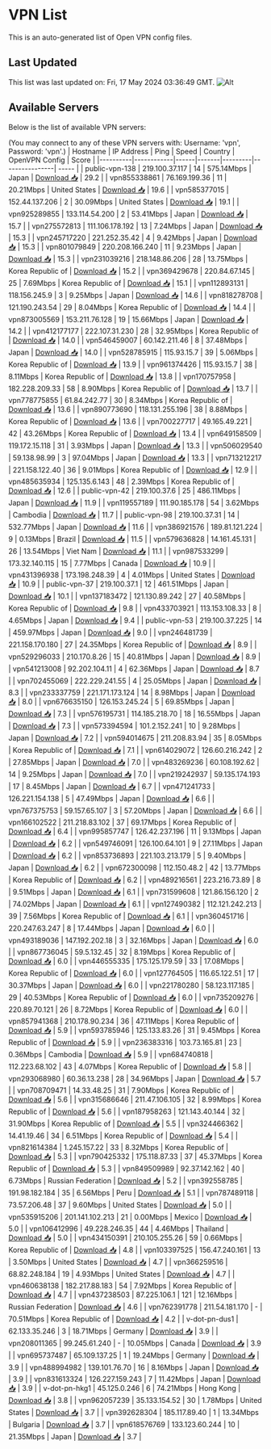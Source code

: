 # VPN List

This is an auto-generated list of Open VPN config files.

## Last Updated

This list was last updated on: Fri, 17 May 2024 03:36:49 GMT.
![Alt](https://repobeats.axiom.co/api/embed/186b98318ef1479477931607c1ad7d823f12451f.svg "Repobeats analytics image")

## Available Servers

Below is the list of available VPN servers:

(You may connect to any of these VPN servers with: Username: 'vpn', Password: 'vpn'.)
| Hostname | IP Address | Ping | Speed | Country | OpenVPN Config | Score |
|----------|------------|------|-------|---------|----------------| ----- |
| public-vpn-138 | 219.100.37.117 | 14 | 575.14Mbps | Japan | [Download 📥](./configs/server_0_JP.ovpn) | 29.2 |
| vpn855338861 | 76.169.199.36 | 11 | 20.21Mbps | United States | [Download 📥](./configs/server_1_US.ovpn) | 19.6 |
| vpn585377015 | 152.44.137.206 | 2 | 30.09Mbps | United States | [Download 📥](./configs/server_2_US.ovpn) | 19.1 |
| vpn925289855 | 133.114.54.200 | 2 | 53.41Mbps | Japan | [Download 📥](./configs/server_3_JP.ovpn) | 15.7 |
| vpn275572813 | 111.106.178.192 | 13 | 7.24Mbps | Japan | [Download 📥](./configs/server_4_JP.ovpn) | 15.3 |
| vpn245717220 | 221.252.35.42 | 4 | 9.42Mbps | Japan | [Download 📥](./configs/server_5_JP.ovpn) | 15.3 |
| vpn801079849 | 220.208.166.240 | 11 | 9.23Mbps | Japan | [Download 📥](./configs/server_6_JP.ovpn) | 15.3 |
| vpn231039216 | 218.148.86.206 | 28 | 13.75Mbps | Korea Republic of | [Download 📥](./configs/server_7_KR.ovpn) | 15.2 |
| vpn369429678 | 220.84.67.145 | 25 | 7.69Mbps | Korea Republic of | [Download 📥](./configs/server_8_KR.ovpn) | 15.1 |
| vpn112893131 | 118.156.245.9 | 3 | 9.25Mbps | Japan | [Download 📥](./configs/server_9_JP.ovpn) | 14.6 |
| vpn818278708 | 121.190.243.54 | 29 | 8.04Mbps | Korea Republic of | [Download 📥](./configs/server_10_KR.ovpn) | 14.4 |
| vpn873005569 | 153.211.76.128 | 19 | 15.66Mbps | Japan | [Download 📥](./configs/server_11_JP.ovpn) | 14.2 |
| vpn412177177 | 222.107.31.230 | 28 | 32.95Mbps | Korea Republic of | [Download 📥](./configs/server_12_KR.ovpn) | 14.0 |
| vpn546459007 | 60.142.211.46 | 8 | 37.48Mbps | Japan | [Download 📥](./configs/server_13_JP.ovpn) | 14.0 |
| vpn528785915 | 115.93.15.7 | 39 | 5.06Mbps | Korea Republic of | [Download 📥](./configs/server_14_KR.ovpn) | 13.9 |
| vpn961374426 | 115.93.15.7 | 38 | 8.11Mbps | Korea Republic of | [Download 📥](./configs/server_15_KR.ovpn) | 13.8 |
| vpn170757958 | 182.228.209.33 | 58 | 8.90Mbps | Korea Republic of | [Download 📥](./configs/server_16_KR.ovpn) | 13.7 |
| vpn778775855 | 61.84.242.77 | 30 | 8.34Mbps | Korea Republic of | [Download 📥](./configs/server_17_KR.ovpn) | 13.6 |
| vpn890773690 | 118.131.255.196 | 38 | 8.88Mbps | Korea Republic of | [Download 📥](./configs/server_18_KR.ovpn) | 13.6 |
| vpn700227717 | 49.165.49.221 | 42 | 43.26Mbps | Korea Republic of | [Download 📥](./configs/server_19_KR.ovpn) | 13.4 |
| vpn649158509 | 119.172.15.118 | 31 | 3.93Mbps | Japan | [Download 📥](./configs/server_20_JP.ovpn) | 13.3 |
| vpn506029540 | 59.138.98.99 | 3 | 97.04Mbps | Japan | [Download 📥](./configs/server_21_JP.ovpn) | 13.3 |
| vpn713212217 | 221.158.122.40 | 36 | 9.01Mbps | Korea Republic of | [Download 📥](./configs/server_22_KR.ovpn) | 12.9 |
| vpn485635934 | 125.135.6.143 | 48 | 2.39Mbps | Korea Republic of | [Download 📥](./configs/server_23_KR.ovpn) | 12.6 |
| public-vpn-42 | 219.100.37.6 | 25 | 486.11Mbps | Japan | [Download 📥](./configs/server_24_JP.ovpn) | 11.9 |
| vpn119557189 | 111.90.185.178 | 54 | 3.62Mbps | Cambodia | [Download 📥](./configs/server_25_KH.ovpn) | 11.7 |
| public-vpn-98 | 219.100.37.31 | 14 | 532.77Mbps | Japan | [Download 📥](./configs/server_26_JP.ovpn) | 11.6 |
| vpn386921576 | 189.81.121.224 | 9 | 0.13Mbps | Brazil | [Download 📥](./configs/server_27_BR.ovpn) | 11.5 |
| vpn579636828 | 14.161.45.131 | 26 | 13.54Mbps | Viet Nam | [Download 📥](./configs/server_28_VN.ovpn) | 11.1 |
| vpn987533299 | 173.32.140.115 | 15 | 7.77Mbps | Canada | [Download 📥](./configs/server_29_CA.ovpn) | 10.9 |
| vpn431396938 | 173.198.248.39 | 4 | 4.01Mbps | United States | [Download 📥](./configs/server_30_US.ovpn) | 10.9 |
| public-vpn-37 | 219.100.37.1 | 12 | 461.51Mbps | Japan | [Download 📥](./configs/server_31_JP.ovpn) | 10.1 |
| vpn137183472 | 121.130.89.242 | 27 | 40.58Mbps | Korea Republic of | [Download 📥](./configs/server_32_KR.ovpn) | 9.8 |
| vpn433703921 | 113.153.108.33 | 8 | 4.65Mbps | Japan | [Download 📥](./configs/server_33_JP.ovpn) | 9.4 |
| public-vpn-53 | 219.100.37.225 | 14 | 459.97Mbps | Japan | [Download 📥](./configs/server_34_JP.ovpn) | 9.0 |
| vpn246481739 | 221.158.170.180 | 27 | 24.35Mbps | Korea Republic of | [Download 📥](./configs/server_35_KR.ovpn) | 8.9 |
| vpn529296033 | 210.170.8.26 | 15 | 40.81Mbps | Japan | [Download 📥](./configs/server_36_JP.ovpn) | 8.9 |
| vpn541213008 | 92.202.104.11 | 4 | 62.36Mbps | Japan | [Download 📥](./configs/server_37_JP.ovpn) | 8.7 |
| vpn702455069 | 222.229.241.55 | 4 | 25.05Mbps | Japan | [Download 📥](./configs/server_38_JP.ovpn) | 8.3 |
| vpn233337759 | 221.171.173.124 | 14 | 8.98Mbps | Japan | [Download 📥](./configs/server_39_JP.ovpn) | 8.0 |
| vpn676635150 | 126.153.245.24 | 5 | 69.85Mbps | Japan | [Download 📥](./configs/server_40_JP.ovpn) | 7.3 |
| vpn576195731 | 114.185.218.70 | 18 | 16.55Mbps | Japan | [Download 📥](./configs/server_41_JP.ovpn) | 7.3 |
| vpn573394594 | 101.2.152.241 | 10 | 9.28Mbps | Japan | [Download 📥](./configs/server_42_JP.ovpn) | 7.2 |
| vpn594014675 | 211.208.83.94 | 35 | 8.05Mbps | Korea Republic of | [Download 📥](./configs/server_43_KR.ovpn) | 7.1 |
| vpn614029072 | 126.60.216.242 | 2 | 27.85Mbps | Japan | [Download 📥](./configs/server_44_JP.ovpn) | 7.0 |
| vpn483269236 | 60.108.192.62 | 14 | 9.25Mbps | Japan | [Download 📥](./configs/server_45_JP.ovpn) | 7.0 |
| vpn219242937 | 59.135.174.193 | 17 | 8.45Mbps | Japan | [Download 📥](./configs/server_46_JP.ovpn) | 6.7 |
| vpn471241733 | 126.221.154.138 | 5 | 47.49Mbps | Japan | [Download 📥](./configs/server_47_JP.ovpn) | 6.6 |
| vpn767375753 | 59.157.65.107 | 3 | 57.20Mbps | Japan | [Download 📥](./configs/server_48_JP.ovpn) | 6.6 |
| vpn166102522 | 211.218.83.102 | 37 | 69.17Mbps | Korea Republic of | [Download 📥](./configs/server_49_KR.ovpn) | 6.4 |
| vpn995857747 | 126.42.237.196 | 11 | 9.13Mbps | Japan | [Download 📥](./configs/server_50_JP.ovpn) | 6.2 |
| vpn549746091 | 126.100.64.101 | 9 | 27.11Mbps | Japan | [Download 📥](./configs/server_51_JP.ovpn) | 6.2 |
| vpn853736893 | 221.103.213.179 | 5 | 9.40Mbps | Japan | [Download 📥](./configs/server_52_JP.ovpn) | 6.2 |
| vpn672300098 | 112.150.48.2 | 42 | 13.77Mbps | Korea Republic of | [Download 📥](./configs/server_53_KR.ovpn) | 6.2 |
| vpn489216561 | 223.216.73.89 | 8 | 9.51Mbps | Japan | [Download 📥](./configs/server_54_JP.ovpn) | 6.1 |
| vpn731599608 | 121.86.156.120 | 2 | 74.02Mbps | Japan | [Download 📥](./configs/server_55_JP.ovpn) | 6.1 |
| vpn127490382 | 112.121.242.213 | 39 | 7.56Mbps | Korea Republic of | [Download 📥](./configs/server_56_KR.ovpn) | 6.1 |
| vpn360451716 | 220.247.63.247 | 8 | 17.44Mbps | Japan | [Download 📥](./configs/server_57_JP.ovpn) | 6.0 |
| vpn493189036 | 147.192.202.18 | 3 | 32.16Mbps | Japan | [Download 📥](./configs/server_58_JP.ovpn) | 6.0 |
| vpn867736045 | 59.5.132.45 | 32 | 8.19Mbps | Korea Republic of | [Download 📥](./configs/server_59_KR.ovpn) | 6.0 |
| vpn446555335 | 175.125.179.59 | 33 | 17.08Mbps | Korea Republic of | [Download 📥](./configs/server_60_KR.ovpn) | 6.0 |
| vpn127764505 | 116.65.122.51 | 17 | 30.37Mbps | Japan | [Download 📥](./configs/server_61_JP.ovpn) | 6.0 |
| vpn221780280 | 58.123.117.185 | 29 | 40.53Mbps | Korea Republic of | [Download 📥](./configs/server_62_KR.ovpn) | 6.0 |
| vpn735209276 | 220.89.70.121 | 26 | 8.72Mbps | Korea Republic of | [Download 📥](./configs/server_63_KR.ovpn) | 6.0 |
| vpn857941368 | 210.178.90.234 | 36 | 47.11Mbps | Korea Republic of | [Download 📥](./configs/server_64_KR.ovpn) | 5.9 |
| vpn593785946 | 125.133.83.26 | 31 | 9.45Mbps | Korea Republic of | [Download 📥](./configs/server_65_KR.ovpn) | 5.9 |
| vpn236383316 | 103.73.165.81 | 23 | 0.36Mbps | Cambodia | [Download 📥](./configs/server_66_KH.ovpn) | 5.9 |
| vpn684740818 | 112.223.68.102 | 43 | 4.07Mbps | Korea Republic of | [Download 📥](./configs/server_67_KR.ovpn) | 5.8 |
| vpn293068980 | 60.36.13.238 | 28 | 34.96Mbps | Japan | [Download 📥](./configs/server_68_JP.ovpn) | 5.7 |
| vpn708709471 | 14.33.48.25 | 31 | 7.90Mbps | Korea Republic of | [Download 📥](./configs/server_69_KR.ovpn) | 5.6 |
| vpn315686646 | 211.47.106.105 | 32 | 8.99Mbps | Korea Republic of | [Download 📥](./configs/server_70_KR.ovpn) | 5.6 |
| vpn187958263 | 121.143.40.144 | 32 | 31.90Mbps | Korea Republic of | [Download 📥](./configs/server_71_KR.ovpn) | 5.5 |
| vpn324466362 | 14.41.19.46 | 34 | 6.51Mbps | Korea Republic of | [Download 📥](./configs/server_72_KR.ovpn) | 5.4 |
| vpn821614384 | 1.245.157.22 | 33 | 8.32Mbps | Korea Republic of | [Download 📥](./configs/server_73_KR.ovpn) | 5.3 |
| vpn790425332 | 175.118.87.33 | 37 | 45.37Mbps | Korea Republic of | [Download 📥](./configs/server_74_KR.ovpn) | 5.3 |
| vpn849509989 | 92.37.142.162 | 40 | 6.73Mbps | Russian Federation | [Download 📥](./configs/server_75_RU.ovpn) | 5.2 |
| vpn392558785 | 191.98.182.184 | 35 | 6.56Mbps | Peru | [Download 📥](./configs/server_76_PE.ovpn) | 5.1 |
| vpn787489118 | 73.57.206.48 | 37 | 9.60Mbps | United States | [Download 📥](./configs/server_77_US.ovpn) | 5.0 |
| vpn535915206 | 201.141.102.213 | 21 | 0.00Mbps | Mexico | [Download 📥](./configs/server_78_MX.ovpn) | 5.0 |
| vpn106412996 | 49.228.246.35 | 44 | 4.46Mbps | Thailand | [Download 📥](./configs/server_79_TH.ovpn) | 5.0 |
| vpn434150391 | 210.105.255.26 | 59 | 0.66Mbps | Korea Republic of | [Download 📥](./configs/server_80_KR.ovpn) | 4.8 |
| vpn103397525 | 156.47.240.161 | 13 | 3.50Mbps | United States | [Download 📥](./configs/server_81_US.ovpn) | 4.7 |
| vpn366259516 | 68.82.248.184 | 19 | 4.93Mbps | United States | [Download 📥](./configs/server_82_US.ovpn) | 4.7 |
| vpn460638138 | 182.217.88.183 | 54 | 7.92Mbps | Korea Republic of | [Download 📥](./configs/server_83_KR.ovpn) | 4.7 |
| vpn437238503 | 87.225.106.1 | 121 | 12.16Mbps | Russian Federation | [Download 📥](./configs/server_84_RU.ovpn) | 4.6 |
| vpn762391778 | 211.54.181.170 | - | 70.51Mbps | Korea Republic of | [Download 📥](./configs/server_85_KR.ovpn) | 4.2 |
| v-dot-pn-dus1 | 62.133.35.246 | 3 | 18.71Mbps | Germany | [Download 📥](./configs/server_86_DE.ovpn) | 3.9 |
| vpn208011365 | 99.245.61.240 | - | 10.05Mbps | Canada | [Download 📥](./configs/server_87_CA.ovpn) | 3.9 |
| vpn695737487 | 65.109.137.25 | 1 | 19.24Mbps | Germany | [Download 📥](./configs/server_88_DE.ovpn) | 3.9 |
| vpn488994982 | 139.101.76.70 | 16 | 8.16Mbps | Japan | [Download 📥](./configs/server_89_JP.ovpn) | 3.9 |
| vpn831613324 | 126.227.159.243 | 7 | 11.42Mbps | Japan | [Download 📥](./configs/server_90_JP.ovpn) | 3.9 |
| v-dot-pn-hkg1 | 45.125.0.246 | 6 | 74.21Mbps | Hong Kong | [Download 📥](./configs/server_91_HK.ovpn) | 3.8 |
| vpn962057239 | 35.133.154.52 | 30 | 1.78Mbps | United States | [Download 📥](./configs/server_92_US.ovpn) | 3.7 |
| vpn392628304 | 185.117.89.40 | 1 | 13.34Mbps | Bulgaria | [Download 📥](./configs/server_93_BG.ovpn) | 3.7 |
| vpn618576769 | 133.123.60.244 | 10 | 21.35Mbps | Japan | [Download 📥](./configs/server_94_JP.ovpn) | 3.7 |
